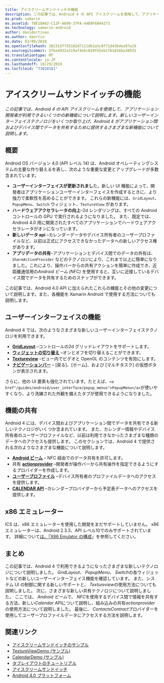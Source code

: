 ```yaml
---
title: アイスクリームサンドイッチの機能
description: この記事では、Android 4 の API アイスクリームを使用して、アプリケーション開発者が利用できるいくつかの新機能について説明します。 新しいユーザーインターフェイステクノロジをいくつか取り上げ、Android 4 がアプリケーション間およびデバイス間でデータを共有するために提供するさまざまな新機能について説明します。
ms.prod: xamarin
ms.assetid: 78E18A62-C12F-A699-37FA-44B9F6B44273
ms.technology: xamarin-android
author: davidortinau
ms.author: daortin
ms.date: 03/09/2018
ms.openlocfilehash: 382315f755102d7111db1a5c0f71d43bdea97a10
ms.sourcegitcommit: 2fbe4932a319af4ebc829f65eb1fb1816ba305d3
ms.translationtype: MT
ms.contentlocale: ja-JP
ms.lasthandoff: 10/29/2019
ms.locfileid: "73020181"
---
```

# <a name="ice-cream-sandwich-features"></a>アイスクリームサンドイッチの機能

_この記事では、Android 4 の API アイスクリームを使用して、アプリケーション開発者が利用できるいくつかの新機能について説明します。新しいユーザーインターフェイステクノロジをいくつか取り上げ、Android 4 がアプリケーション間およびデバイス間でデータを共有するために提供するさまざまな新機能について説明します。_

## <a name="overview"></a>概要

Android OS バージョン 4.0 (API レベル 14) は、Android オペレーティングシステムの主要な作り替えるを表し、次のような重要な変更とアップグレードが多数含まれています。

- **ユーザーインターフェイスが更新されまし**た。新しい UI 機能によって、開発者はアプリケーションユーザーインターフェイスを作成するときに、より強力で柔軟性を高めることができます。 これらの新機能には、`GridLayout`、`PopupMenu`、`Switch` ウィジェット、`TextureView` があります。 
- **ハードウェアアクセラレータの向上**–2d レンダリングは、すべての Android コントロールの GPU で実行されるようになりました。 また、既定では、Android 4.0 用に開発されたすべてのアプリケーションでハードウェアアクセラレータがオンになっています。 
- **新しいデータ api** –カレンダーデータやデバイス所有者のユーザープロファイルなど、以前は正式にアクセスできなかったデータへの新しいアクセス権があります。 
- **アプリデータの共有**–アプリケーションとデバイス間でのデータの共有は、`ShareActionProvider` などのテクノロジにより、これまで以上に簡単になりました。これにより、操作バーからの共有アクションを簡単に作成でき、近距離通信用の*Android ビーム* *(NFC)* を使用すると、互いに近接しているデバイス間でデータを共有するためのスナップができます。 

この記事では、Android 4.0 API に加えられたこれらの機能とその他の変更について説明します。また、各機能を Xamarin Android で使用する方法についても説明します。

## <a name="user-interface-features"></a>ユーザーインターフェイスの機能

Android 4 では、次のようなさまざまな新しいユーザーインターフェイステクノロジを利用できます。

- **[GridLayout](~/android/user-interface/layouts/grid-layout.md)** –コントロールの2d グリッドレイアウトをサポートします。 
- **[ウィジェットの切り替え](~/android/user-interface/controls/switch.md)** –オンとオフを切り替えることができます。 
- **[Textureview](~/android/user-interface/controls/texture-view.md)** –ビュー内でビデオと OpenGL のコンテンツを有効にします。 
- **[ナビゲーションバー](~/android/user-interface/controls/navigation-bar.md)** – [戻る]、[ホーム]、および [マルチタスク] の仮想ボタンが表示されます。 

さらに、他の UI 要素も強化されています。たとえば、`<a href"/guides/android/user_interface/popup_menus">PopupMenu</a>`が使いやすくなり、より洗練された外観を備えたタブが使用できるようになりました。

## <a name="sharing-features"></a>機能の共有

Android 4 には、デバイス間およびアプリケーション間でデータを共有できる新しいテクノロジがいくつか含まれています。 また、カレンダー情報やデバイス所有者のユーザープロファイルなど、以前は利用できなかったさまざまな種類のデータへのアクセスも提供します。 このセクションでは、Android 4 で提供される次のようなさまざまな機能について説明します。

- **[Android ビーム](~/android/platform/android-beam.md)** – NFC 経由でのデータ共有を許可します。
- 共有 **[actionprovider](~/android/user-interface/controls/action-bar.md)** –開発者が操作バーから共有操作を指定できるようにするプロバイダーを作成します。 
- **[ユーザープロファイル](~/android/user-interface/user-profile.md)** –デバイス所有者のプロファイルデータへのアクセスを提供します。 
- **[CALENDAR API](~/android/user-interface/controls/calendar.md)** –カレンダープロバイダーから予定表データへのアクセスを提供します。 

## <a name="x86-emulators"></a>x86 エミュレーター

ICS は、x86 エミュレーターを使用した開発をまだサポートしていません。 x86 エミュレーターは、Android 2.3.3、API レベル10でのみサポートされています。 詳細について[は、「X86 Emulator の構成](~/android/get-started/installation/android-emulator/index.md)」を参照してください。

## <a name="summary"></a>まとめ

この記事では、Android 4 で利用できるようになったさまざまな新しいテクノロジについて説明しました。 *GridLayout*、 *PopupMenu*、 *Switch*の各ウィジェットなどの新しいユーザーインターフェイス機能を確認しています。 また、システム UI の制御に関する新しいサポートと、 *Textureview*の使用方法についても説明しました。 次に、さまざまな新しい共有テクノロジについて説明しました。 ここでは、 *Android ビーム*で、 *NFC*を使用するデバイス間で情報を共有する方法、新しい*Calendar API*について説明し、組み込みの共有*actionprovider*の使用方法について説明しました。
最後に、 *ContactsContract*プロバイダーを使用してユーザープロファイルデータにアクセスする方法を説明します。

## <a name="related-links"></a>関連リンク

- [アイスクリームサンドイッチのサンプル](https://docs.microsoft.com/samples/xamarin/monodroid-samples/platformfeatures-ics-samples)
- [TextureViewDemo (サンプル)](https://docs.microsoft.com/samples/xamarin/monodroid-samples/textureviewdemo)
- [CalendarDemo (サンプル)](https://docs.microsoft.com/samples/xamarin/monodroid-samples/calendardemo)
- [タブレイアウトのチュートリアル](~/android/user-interface/layouts/tab-layout/index.md)
- [アイスクリームサンドイッチ](https://developer.android.com/about/versions/android-4.0-highlights.html)
- [Android 4.0 プラットフォーム](https://developer.android.com/about/versions/android-4.0.html)
